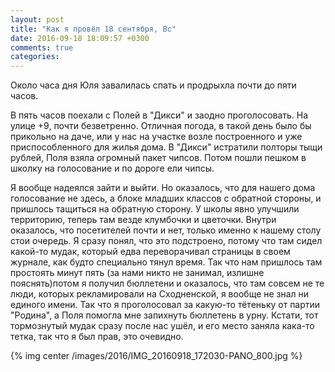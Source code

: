 ```yaml
---
layout: post
title: "Как я провёл 18 сентября, Вс"
date: 2016-09-18 18:09:57 +0300
comments: true
categories: 
---
```


Около часа дня Юля завалилась спать и продрыхла почти до пяти часов.

В пять часов поехали с Полей в "Дикси" и заодно проголосовать. На улице +9, почти безветренно. Отличная погода, в такой день было бы прикольно на даче, или у нас на участке возле построенного и уже приспособленного для жилья дома. В "Дикси" истратили полторы тыщи рублей, Поля взяла огромный пакет чипсов. Потом пошли пешком в школку на голосование и по дороге ели чипсы.

Я вообще надеялся зайти и выйти. Но оказалось, что для нашего дома голосование не здесь, а блоке младших классов с обратной стороны, и пришлось тащиться на обратную сторону. У школы явно улучшили территорию, теперь там везде клумбочки и цветочки. Внутри оказалось, что посетителей почти и нет, только именно к нашему столу стои очередь. Я сразу понял, что это подстроено, потому что там сидел какой-то мудак, который едва переворачивал страницы в своем журнале, как будто специально тянул время. Так что нам пришлось там простоять минут пять (за нами никто не занимал, излишне пояснять)потом я получил бюллетени и оказалось, что там совсем не те люди, которых рекламировали на Сходненской, я вообще не знал ни единого имени. Так что я проголосовал за какую-то тётеньку от партии "Родина", а Поля помогла мне запихнуть бюллетень в урну. Кстати, тот тормознутый мудак сразу после нас ушёл, и его место заняла кака-то тетка, так что я был прав, это очевидно. 

{% img center /images/2016/IMG_20160918_172030-PANO_800.jpg %}
